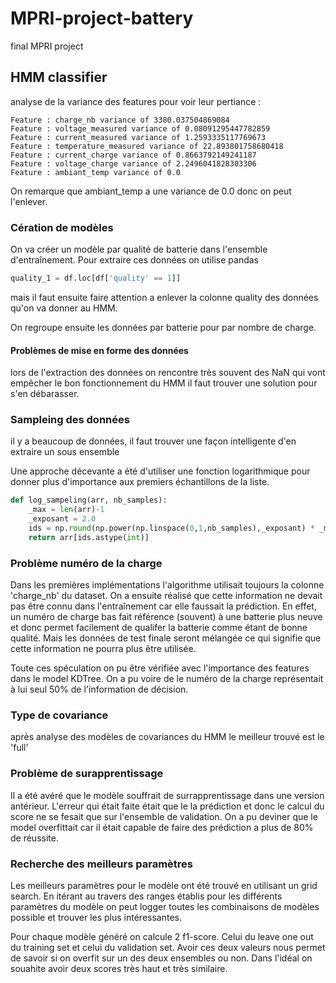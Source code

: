 # MPRI-project-battery
final MPRI project 

## HMM classifier 

analyse de la variance des features pour voir leur pertiance :
```
Feature : charge_nb variance of 3380.037504869084
Feature : voltage_measured variance of 0.08091295447782859
Feature : current_measured variance of 1.2593335117769673
Feature : temperature_measured variance of 22.893801758680418
Feature : current_charge variance of 0.8663792149241187
Feature : voltage_charge variance of 2.2496041828303306
Feature : ambiant_temp variance of 0.0
```
On remarque que ambiant_temp a une variance de 0.0 donc on peut l'enlever.


### Cération de modèles 

On va créer un modèle par qualité de batterie dans l'ensemble d'entraînement. Pour extraire ces données on utilise pandas 
``` python
quality_1 = df.loc[df['quality' == 1]]
```

mais il faut ensuite faire attention a enlever la colonne quality des données qu'on va donner au HMM.

On regroupe ensuite les données par batterie pour par nombre de charge.

#### Problèmes de mise en forme des données 

lors de l'extraction des données on rencontre très souvent des NaN qui vont empêcher le bon fonctionnement du HMM il faut trouver une solution pour s'en débarasser.

### Sampleing des données 
il y a beaucoup de données, il faut trouver une façon intelligente d'en extraire un sous ensemble 

Une approche décevante a été d'utiliser une fonction logarithmique pour donner plus d'importance aux premiers échantillons de la liste.

```python 
def log_sampeling(arr, nb_samples):
    _max = len(arr)-1 
    _exposant = 2.0 
    ids = np.round(np.power(np.linspace(0,1,nb_samples),_exposant) * _max)
    return arr[ids.astype(int)]
```

### Problème numéro de la charge

Dans les premières implémentations l'algorithme utilisait toujours la colonne 'charge_nb' du dataset. On a ensuite réalisé que cette information ne devait pas être connu dans l'entraînement car elle faussait la prédiction. En effet, un numéro de charge bas fait référence (souvent) à une batterie plus neuve et donc permet facilement de qualifer la batterie comme étant de bonne qualité. Mais les données de test finale seront mélangée ce qui signifie que cette information ne pourra plus être utilisée.

Toute ces spéculation on pu être vérifiée avec l'importance des features dans le model KDTree. On a pu voire de le numéro de la charge représentait à lui seul 50% de l'information de décision.

### Type de covariance
après analyse des modèles de covariances du HMM le meilleur trouvé est le 'full'

### Problème de surapprentissage

Il a été avéré que le modèle souffrait de surrapprentissage dans une version antérieur. L'erreur qui était faite était que le la prédiction et donc le calcul du score ne se fesait que sur l'ensemble de validation. On a pu deviner que le model overfittait car il était capable de faire des prédiction a plus de 80% de réussite. 

### Recherche des meilleurs paramètres 

Les meilleurs paramètres pour le modèle ont été trouvé en utilisant un grid search. En itérant au travers des ranges établis pour les différents paramètres du modèle on peut logger toutes les combinaisons de modèles possible et trouver les plus intéressantes. 

Pour chaque modèle généré on calcule 2 f1-score. Celui du leave one out du training set et celui du validation set. Avoir ces deux valeurs nous permet de savoir si on overfit sur un des deux ensembles ou non. Dans l'idéal on souahite avoir deux scores très haut et très similaire.